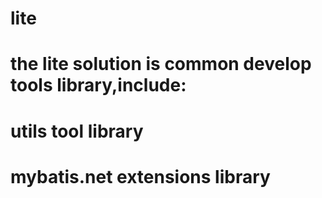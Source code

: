 # lite
# the lite solution is common develop tools library,include:
# utils tool library
# mybatis.net extensions library
